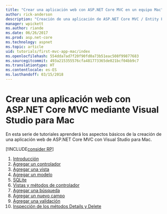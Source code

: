 ```yaml
---
title: "Crear una aplicación web con ASP.NET Core MVC en un equipo Mac"
author: rick-anderson
description: "Creación de una aplicación de ASP.NET Core MVC / Entity Framework con Visual Studio para Mac"
manager: wpickett
ms.author: riande
ms.date: 06/26/2017
ms.prod: asp.net-core
ms.technology: aspnet
ms.topic: article
uid: tutorials/first-mvc-app-mac/index
ms.openlocfilehash: 554dda7ad7f20f90fd0a73b51eac508f99877683
ms.sourcegitcommit: 493a215355576cfa481773365de021bcf04bb9c7
ms.translationtype: HT
ms.contentlocale: es-ES
ms.lasthandoff: 03/15/2018
---
```

# <a name="create-a-web-app-with-aspnet-core-mvc-using-visual-studio-for-mac"></a>Crear una aplicación web con ASP.NET Core MVC mediante Visual Studio para Mac

En esta serie de tutoriales aprenderá los aspectos básicos de la creación de una aplicación web de ASP.NET Core MVC con Visual Studio para Mac. 

[!INCLUDE[consider RP](../../includes/razor.md)]

1. [Introducción](xref:tutorials/first-mvc-app-mac/start-mvc)
1. [Agregar un controlador](xref:tutorials/first-mvc-app-mac/adding-controller)
1. [Agregar una vista](xref:tutorials/first-mvc-app-mac/adding-view)
1. [Agregar un modelo](xref:tutorials/first-mvc-app-mac/adding-model)
1. [SQLite](xref:tutorials/first-mvc-app-mac/working-with-sql)
1. [Vistas y métodos de controlador](xref:tutorials/first-mvc-app-mac/controller-methods-views)
1. [Agregar una búsqueda](xref:tutorials/first-mvc-app-mac/search)
1. [Agregar un nuevo campo](xref:tutorials/first-mvc-app-mac/new-field)
1. [Agregar una validación](xref:tutorials/first-mvc-app-mac/validation)
1. [Inspección de los métodos Details y Delete](xref:tutorials/first-mvc-app/details)
